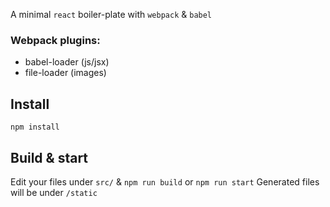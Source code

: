 A minimal `react` boiler-plate with `webpack` & `babel`

### Webpack plugins:
* babel-loader (js/jsx)
* file-loader (images)

## Install

`npm install`

## Build & start

Edit your files under `src/` & `npm run build` or `npm run start`
Generated files will be under `/static`
